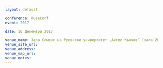 ```yaml
---
layout: default

conference: RuseConf
event: 2017

date: 16 Декември 2017

venue_name: Зала Сименс на Русенски университет „Ангел Кънчев“ (зала 2Г.204).
venue_site_url:
venue_address:
venue_map_url:
venue_notes:
---
```


<!-- 123.456.789-0 -->
